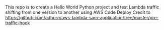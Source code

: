 This repo is to create a Hello World Python project and test Lambda traffic shifting from one version to another using AWS Code Deploy
Credit to https://github.com/adhorn/aws-lambda-sam-application/tree/master/pre-traffic-hook
